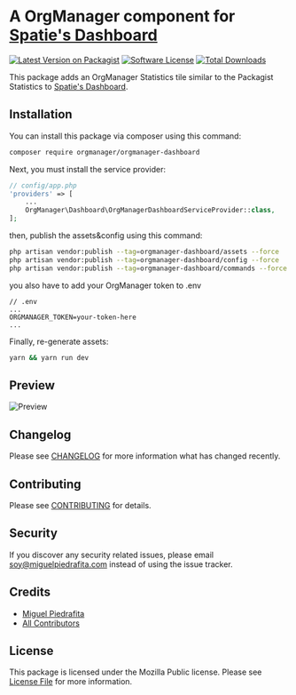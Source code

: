 # A OrgManager component for [Spatie's Dashboard](https://github.com/spatie/dashboard.spatie.be)

[![Latest Version on Packagist](https://img.shields.io/packagist/v/orgmanager/orgmanager-dashboard.svg?style=flat-square)](https://packagist.org/packages/orgmanager/orgmanager-dashboard)
[![Software License](https://img.shields.io/badge/license-AGPLv3-blue.svg?style=flat-square)](LICENSE.md)
[![Total Downloads](https://img.shields.io/packagist/dt/orgmanager/orgmanager-dashboard.svg?style=flat-square)](https://packagist.org/packages/orgmanager/orgmanager-dashboard)

This package adds an OrgManager Statistics tile similar to the Packagist Statistics to [Spatie's Dashboard](https://github.com/spatie/dashboard.spatie.be).

## Installation

You can install this package via composer using this command:

``` bash
composer require orgmanager/orgmanager-dashboard
```
Next, you must install the service provider:

``` php
// config/app.php
'providers' => [
    ...
    OrgManager\Dashboard\OrgManagerDashboardServiceProvider::class,
];
```
then, publish the assets&config using this command:

``` bash
php artisan vendor:publish --tag=orgmanager-dashboard/assets --force
php artisan vendor:publish --tag=orgmanager-dashboard/config --force
php artisan vendor:publish --tag=orgmanager-dashboard/commands --force
```

you also have to add your OrgManager token to .env

```
// .env
...
ORGMANAGER_TOKEN=your-token-here
...
```
Finally, re-generate assets:

``` bash
yarn && yarn run dev
```

## Preview

![Preview](https://cloud.githubusercontent.com/assets/23558090/23669580/fbee62f8-0364-11e7-9e88-003c4c6dd6af.png)

## Changelog

Please see [CHANGELOG](CHANGELOG.md) for more information what has changed recently.

## Contributing

Please see [CONTRIBUTING](CONTRIBUTING.md) for details.

## Security

If you discover any security related issues, please email soy@miguelpiedrafita.com instead of using the issue tracker.

## Credits

- [Miguel Piedrafita](https://github.com/m1guelpf)
- [All Contributors](../../contributors)

## License

This package is licensed under the Mozilla Public license. Please see [License File](LICENSE.md) for more information.
